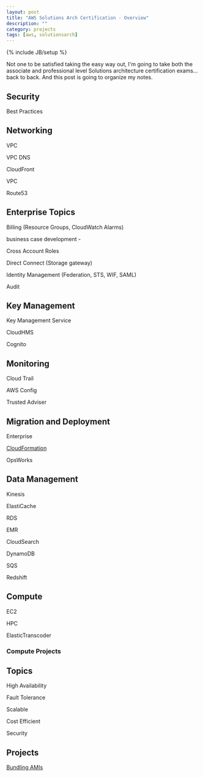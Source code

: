 ```yaml
---
layout: post
title: "AWS Solutions Arch Certification - Overview"
description: ""
category: projects
tags: [aws, solutionsarch]
---
```

{% include JB/setup %}

Not one to be satisfied taking the easy way out, I'm going to take both the associate and professional level Solutions architecture certification exams... back to back. And this post is going to organize my notes.

## Security

Best Practices



## Networking
VPC

VPC DNS

CloudFront

VPC

Route53

## Enterprise Topics

Billing (Resource Groups, CloudWatch Alarms)

business case development - 

Cross Account Roles

Direct Connect (Storage gateway)

Identity Management (Federation, STS, WIF, SAML)

Audit


## Key Management
Key Management Service

CloudHMS

Cognito

## Monitoring
Cloud Trail

AWS Config

Trusted Adviser

## Migration and Deployment

Enterprise 

[CloudFormation]()

OpsWorks

## Data Management

Kinesis

ElastiCache

RDS

EMR

CloudSearch

DynamoDB

SQS

Redshift

## Compute
EC2

HPC

ElasticTranscoder

### Compute Projects


## Topics
High Availability

Fault Tolerance

Scalable

Cost Efficient

Security

## Projects
[Bundling AMIs](/projects/aws-project-bundling-amis)
